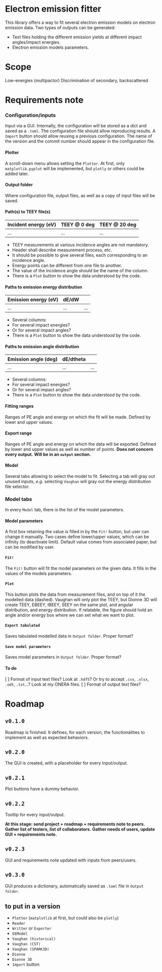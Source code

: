 Electron emission fitter
========================
This library offers a way to fit several electron emission models on electron emission data.
Two types of outputs can be generated:
- Text files holding the different emission yields at different impact angles/impact energies.
- Electron emission models parameters.

Scope
=====
Low-energies (multipactor)
Discrimination of secondary, backscattered

Requirements note
=================
### Configuration/inputs
Input via a GUI.
Internally, the configuration will be stored as a dict and saved as a `.toml`.
The configuration file should allow reproducing results.
A `Import` button should allow reusing a previous configuration.
The name of the version and the commit number should appear in the configuration file.

#### Plotter
A scroll-down menu allows setting the `Plotter`.
At first, only `matplotlib.pyplot` will be implemented, but `plotly` or others could be added later.

#### Output folder
Where configuration file, output files, as well as a copy of input files will be saved.

#### Path(s) to TEEY file(s)
| Incident energy (eV) | TEEY @ 0 deg | TEEY @ 20 deg |
| -------------------- | ------------ | ------------- |
| ...                  | ...          | ...           |

- TEEY measurements at various incidence angles are not mandatory.
- Header shall describe measurement process, etc.
- It should be possible to give several files, each corresponding to an incidence angle.
 - Energy points can be different from one file to another.
 - The value of the incidence angle should be the name of the column.
- There is a `Plot` button to show the data understood by the code.

#### Paths to emission energy distribution
| Emission energy (eV) | dE/dW        |               |
| -------------------- | ------------ | ------------- |
| ...                  | ...          | ...           |

- Several columns:
 - For several impact energies?
 - Or for several impact angles?
- There is a `Plot` button to show the data understood by the code.

#### Paths to emission angle distribution
| Emission angle (deg) | dE/dtheta    |               |
| -------------------- | ------------ | ------------- |
| ...                  | ...          | ...           |

- Several columns:
 - For several impact energies?
 - Or for several impact angles?
- There is a `Plot` button to show the data understood by the code.

#### Fitting ranges
Ranges of PE angle and energy on which the fit will be made.
Defined by lower and upper values.

#### Export range
Ranges of PE angle and energy on which the data will be exported.
Defined by lower and upper values as well as number of points.
**Does not concern every output.**
**Will be in an `output` section.**

#### Model
Several tabs allowing to select the model to fit.
Selecting a tab will gray out unused inputs, *e.g.* selecting `Vaughan` will gray out the energy distribution file selector.

### Model tabs
In every `Model` tab, there is the list of the model parameters.

#### Model parameters
A first box retaining the value is filled in by the `Fit!` button, but user can change it manually.
Two cases define lower/upper values, which can be infinity (to deactivate limit).
Default value comes from associated paper, but can be modified by user.

#### `Fit!`
The `Fit!` button will fit the model parameters on the given data.
It fills in the values of the models parameters.

#### `Plot`
This button plots the data from measurement files, and on top of it the modelled data (dashed).
Vaughan will only plot the TEEY, but Dionne 3D will create TEEY, EBEEY, IBEEY, SEEY on the same plot, and angular distribution, and energy distribution.
If relatable, the figure should hold an angle and/or energy box where we can set what we want to plot.

#### `Export tabulated`
Saves tabulated modelled data in `Output folder`.
Proper format?

#### `Save model parameters`
Saves model parameters in `Output folder`.
Proper format?

#### To do
[ ] Format of input text files? Look at `.hdf5`? Or try to accept `.csv`, `.xlsx`, `.odt`, `.txt`...? Look at my ONERA files.
[ ] Format of output text files?

Roadmap
=======

`v0.1.0`
--------
Roadmap is finished.
It defines, for each version, the functionalities to implement as well as expected behaviors.

`v0.2.0`
--------
The GUI is created, with a placeholder for every input/output.

`v0.2.1`
--------
Plot buttons have a dummy behavior.

`v0.2.2`
--------
Tooltip for every input/output.

**At this stage: send project + roadmap + requirements note to peers.**
**Gather list of testers, list of collaborators.**
**Gather needs of users, update GUI + requirements note.**

`v0.2.3`
--------
GUI and requirements note updated with inputs from peers/users.

`v0.3.0`
--------
GUI produces a dictionary, automatically saved as `.toml` file in `Output folder`.

to put in a version
-------------------
- `Plotter` (`matplotlib` at first, but could also be `plotly`)
- `Reader`
- `Writter` or `Exporter`
- `EEModel`
 - `Vaughan (historical)`
 - `Vaughan (CST)`
 - `Vaughan (SPARK3D)`
 - `Dionne`
 - `Dionne 3D`
- `Import` button

